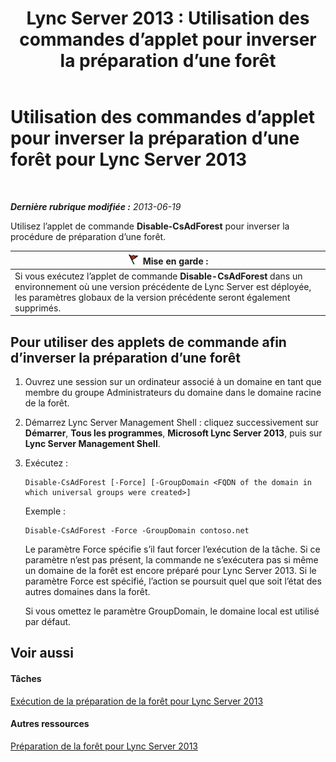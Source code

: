 ﻿---
title: 'Lync Server 2013 : Utilisation des commandes d’applet pour inverser la préparation d’une forêt'
TOCTitle: Utilisation des commandes d’applet pour inverser la préparation d’une forêt
ms:assetid: f48c7eb3-ccb0-48e6-ac79-ab7c7062b9d3
ms:mtpsurl: https://technet.microsoft.com/fr-fr/library/Gg413024(v=OCS.15)
ms:contentKeyID: 49299367
ms.date: 05/20/2016
mtps_version: v=OCS.15
ms.translationtype: HT
---

# Utilisation des commandes d’applet pour inverser la préparation d’une forêt pour Lync Server 2013

 

_**Dernière rubrique modifiée :** 2013-06-19_

Utilisez l’applet de commande **Disable-CsAdForest** pour inverser la procédure de préparation d’une forêt.

<table>
<thead>
<tr class="header">
<th><img src="images/JJ205186.Caution(OCS.15).gif" title="Caution" alt="Caution" />Mise en garde :</th>
</tr>
</thead>
<tbody>
<tr class="odd">
<td>Si vous exécutez l’applet de commande <strong>Disable-CsAdForest</strong> dans un environnement où une version précédente de Lync Server est déployée, les paramètres globaux de la version précédente seront également supprimés.</td>
</tr>
</tbody>
</table>


## Pour utiliser des applets de commande afin d’inverser la préparation d’une forêt

1.  Ouvrez une session sur un ordinateur associé à un domaine en tant que membre du groupe Administrateurs du domaine dans le domaine racine de la forêt.

2.  Démarrez Lync Server Management Shell : cliquez successivement sur **Démarrer**, **Tous les programmes**, **Microsoft Lync Server 2013**, puis sur **Lync Server Management Shell**.

3.  Exécutez :
    
        Disable-CsAdForest [-Force] [-GroupDomain <FQDN of the domain in which universal groups were created>]
    
    Exemple :
    
        Disable-CsAdForest -Force -GroupDomain contoso.net
    
    Le paramètre Force spécifie s’il faut forcer l’exécution de la tâche. Si ce paramètre n’est pas présent, la commande ne s’exécutera pas si même un domaine de la forêt est encore préparé pour Lync Server 2013. Si le paramètre Force est spécifié, l’action se poursuit quel que soit l’état des autres domaines dans la forêt.
    
    Si vous omettez le paramètre GroupDomain, le domaine local est utilisé par défaut.

## Voir aussi

#### Tâches

[Exécution de la préparation de la forêt pour Lync Server 2013](lync-server-2013-running-forest-preparation.md)  

#### Autres ressources

[Préparation de la forêt pour Lync Server 2013](lync-server-2013-preparing-the-forest.md)


